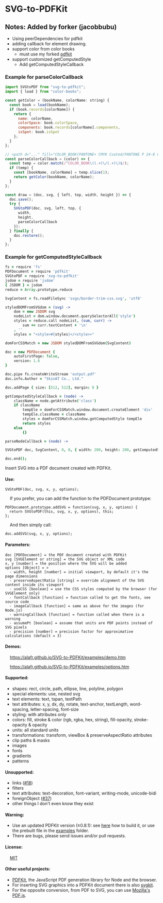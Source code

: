 # SVG-to-PDFKit

## Notes: Added by forker (jacobbubu)

* Using peerDependencies for pdfkit
* adding callback for element drawing.
* support color from color books
  - must use my forked [pdfkit](https://github.com/jacobbubu/pdfkit)
* support customized getComputedStyle
  - Add getComputedStyleCallback

### Example for parseColorCallback

``` js
import SVGtoPDF from "svg-to-pdfkit";
import { load } from "color-books";

const getColor = (bookName, colorName: string) {
  const book = load(bookName);
  if (book.records[colorName]) {
    return {
      name: colorName,
      colorSpace: book.colorSpace,
      components: book.records[colorName].components,
      isSpot: book.isSpot
    };
  }
};

// <path d="..." fill="COLOR_BOOK(PANTONE+ CMYK Coated/PANTONE P 24-8 C)"></path>
const parseColorCallback = (color) => {
  const temp = color.match(/^COLOR_BOOK\((.+)\/(.+)\)$/);
  if (temp) {
    const [bookName, colorName] = temp.slice(1);
    return getColor(bookName, colorName);
  }
};

const draw = (doc, svg, { left, top, width, height }) => {
  doc.save();
  try {
    SVGtoPDF(doc, svg, left, top, {
      width,
      height,
      parseColorCallback
    });
  } finally {
    doc.restore();
  }
};
```

### Example for getComputedStyleCallback

``` coffee
fs = require 'fs'
PDFDocument = require 'pdfkit'
SVGtoPDF = require 'svg-to-pdfkit'
jsdom = require 'jsdom'
{ JSDOM } = jsdom
reduce = Array.prototype.reduce

SvgContent = fs.readFileSync 'svgs/border-trim-css.svg', 'utf8'

styledDOMFromSVGdom = (svg) ->
    dom = new JSDOM svg
    nodeList = dom.window.document.querySelectorAll('style')
    styles = reduce.call nodeList, (sum, curr) ->
        sum += curr.textContent + '\n'
    , ''
    styles = "<style>#{styles}</<style>>"

domForCSSMatch = new JSDOM styledDOMFromSVGdom(SvgContent)

doc = new PDFDocument {
    autoFirstPage: false,
    version: 1.6
}

doc.pipe fs.createWriteStream 'output.pdf'
doc.info.Author = "SkinAT Co., Ltd."

doc.addPage { size: [512, 512], margin: 0 }

getComputedStyleCallback = (node) ->
    className = node.getAttribute('class')
    if className
        tempEle = domForCSSMatch.window.document.createElement 'div'
        tempEle.className = className
        styles = domForCSSMatch.window.getComputedStyle tempEle
        return styles
    else
        {}

parseNodeCallback = (node) ->

SVGtoPDF doc, SvgContent, 0, 0, { width: 200, height: 200, getComputedStyleCallback }

doc.end();
```

Insert SVG into a PDF document created with PDFKit.

#### Use:

    SVGtoPDF(doc, svg, x, y, options);

&nbsp; &nbsp; If you prefer, you can add the function to the PDFDocument prototype:

    PDFDocument.prototype.addSVG = function(svg, x, y, options) {
      return SVGtoPDF(this, svg, x, y, options), this;
    };

&nbsp; &nbsp; And then simply call:

    doc.addSVG(svg, x, y, options);

#### Parameters:

    doc [PDFDocument] = the PDF document created with PDFKit
    svg [SVGElement or string] = the SVG object or XML code
    x, y [number] = the position where the SVG will be added
    options [Object] = >
      - width, height [number] = initial viewport, by default it's the page dimensions
      - preserveAspectRatio [string] = override alignment of the SVG content inside its viewport
      - useCSS [boolean] = use the CSS styles computed by the browser (for SVGElement only)
      - fontCallback [function] = function called to get the fonts, see source code
      - imageCallback [function] = same as above for the images (for Node.js)
      - warningCallback [function] = function called when there is a warning
      - assumePt [boolean] = assume that units are PDF points instead of SVG pixels
      - precision [number] = precision factor for approximative calculations (default = 3)

#### Demos:
&nbsp; &nbsp; <a href="https://alafr.github.io/SVG-to-PDFKit/examples/demo.htm" target="_blank">https://alafr.github.io/SVG-to-PDFKit/examples/demo.htm</a>

&nbsp; &nbsp; <a href="https://alafr.github.io/SVG-to-PDFKit/examples/options.htm" target="_blank">https://alafr.github.io/SVG-to-PDFKit/examples/options.htm</a>

#### Supported:
 - shapes: rect, circle, path, ellipse, line, polyline, polygon
 - special elements: use, nested svg
 - text elements: text, tspan, textPath
 - text attributes: x, y, dx, dy, rotate, text-anchor, textLength, word-spacing, letter-spacing, font-size
 - styling: with attributes only
 - colors: fill, stroke & color (rgb, rgba, hex, string), fill-opacity, stroke-opacity & opacity
 - units: all standard units
 - transformations: transform, viewBox & preserveAspectRatio attributes
 - clip paths & masks
 - images
 - fonts
 - gradients
 - patterns

#### Unsupported:
 - links (<a href="https://github.com/alafr/SVG-to-PDFKit/issues/18">#18</a>)
 - filters
 - text attributes: text-decoration, font-variant, writing-mode, unicode-bidi
 - foreignObject (<a href="https://github.com/alafr/SVG-to-PDFKit/issues/37">#37</a>)
 - other things I don't even know they exist

#### Warning:
 - Use an updated PDFKit version (≥0.8.1): see <a href="https://github.com/alafr/pdfkit/wiki/How-to-install-and-build-a-PDFKit-branch">here</a> how to build it, or use the prebuilt file in the <a href="https://github.com/alafr/SVG-to-PDFKit/tree/master/examples">examples</a> folder.
 - There are bugs, please send issues and/or pull requests.

#### License:
&nbsp; &nbsp; <a href="http://choosealicense.com/licenses/mit/">MIT</a>

#### Other useful projects:
 - <a href="https://github.com/devongovett/pdfkit">PDFKit</a>, the JavaScript PDF generation library for Node and the browser.
 - For inserting SVG graphics into a PDFKit document there is also <a href="https://github.com/devongovett/svgkit">svgkit</a>.
 - For the opposite conversion, from PDF to SVG, you can use <a href="https://github.com/mozilla/pdf.js">Mozilla's PDF.js</a>.
